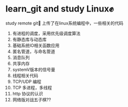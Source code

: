 # learn_git and study Linux✊
study remote git💪
上传了在linux系统编程中，一些相关的代码
1) 有进程的调度，采用优先级调度算法
2) 有静态库与动态库
3) 基础系统IO相关函数应用
4) 匿名管道，与命名管道
5) 消息队列
6) 共享内存
7) systemV版本的信号量
8) 线程相关代码
9) TCP/UDP 编程
10) TCP 多进程，多线程
11) http 协议的认识
12) 网络版对战五子棋??

